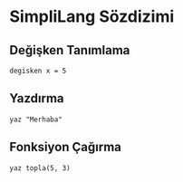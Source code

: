 # SimpliLang Sözdizimi

## Değişken Tanımlama
```
degisken x = 5
```

## Yazdırma
```
yaz "Merhaba"
```

## Fonksiyon Çağırma
```
yaz topla(5, 3)
```
